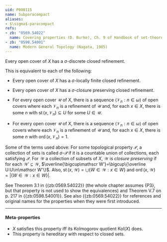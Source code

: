 ```yaml
---
uid: P000115
name: Subparacompact
aliases:
- $\sigma$-paracompact
refs:
- zb: "0569.54022"
  name: Covering properties (D. Burke), Ch. 9 of Handbook of set-theoretic topology
- zb: "0598.54001"
  name: Modern General Topology (Nagata, 1985)
---
```


Every open cover of $X$ has a $\sigma$-discrete closed refinement.

This is equivalent to each of the following:

- Every open cover of $X$ has a $\sigma$-locally finite closed refinement.

- Every open cover of $X$ has a $\sigma$-closure preserving closed refinement.

- For every open cover $\mathscr U$ of $X$, there is a sequence $\left<\mathscr V_n : n \in \omega\right>$ of open covers where each $\mathscr V_n$ is a refinement of $\mathscr U$ and, for each $x \in X$, there is some $n$ with $\operatorname{st}(x,\mathscr V_n)\subseteq U$ for some $U\in\mathscr U$.

- For every open cover $\mathscr U$ of $X$, there is a sequence $\left<\mathscr V_n : n \in \omega\right>$ of open covers where each $\mathscr V_n$ is a refinement of $\mathscr U$ and, for each $x \in X$, there is some $n$ with $\operatorname{ord}(x,\mathscr V_n)=1$.

Some of the terms used above: 
For some topological property $\mathcal P$, a collection of sets is called $\sigma$-$\mathcal P$ if it is a countable union of collections, each satisfying $\mathcal P$.
For $\mathscr W$ a collection of subsets of $X$, $\mathscr W$ is *closure preserving*
if for each $\mathscr W'\subseteq\mathscr W$,
$\overline{\bigcup\mathscr W'}=\bigcup\{\overline U:U\in\mathscr W'\}$.
Also, $\operatorname{st}(x,\mathscr W)=\bigcup\{W\in\mathscr W:x\in W\}$
and $\operatorname{ord}(x,\mathscr W)=|\{W\in\mathscr W:x\in W\}|$.

See Theorem 3.1 in {{zb:0569.54022}}
(the whole chapter assumes {P3}, but that property is not used to show the equivalences)
and Theorem V.7 on p. 217 in {{zb:0598.54001}}.
See also {{zb:0569.54022}} for references and original names for the properties when they were first introduced.

----
#### Meta-properties

- $X$ satisfies this property iff its Kolmogorov quotient $\text{Kol}(X)$ does.
- This property is hereditary with respect to closed sets.

